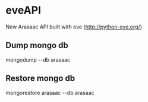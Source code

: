 # eveAPI
New Arasaac API built with eve (http://python-eve.org/)


## Dump mongo db
mongodump --db arasaac

## Restore mongo db
mongorestore arasaac --db arasaac
